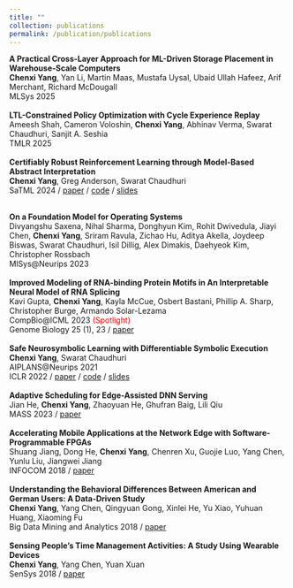 ```yaml
---
title: ""
collection: publications
permalink: /publication/publications
---
```

<!-- <b>Certified Learning for Congestion Control</b> <br>
<b>Chenxi Yang</b>, Divyanshu Saxena, Rohit Dwivedula, Kshiteej Mahajan, Swarat Chaudhuri, Aditya Akella
Under Review<br>
<br>
<b>Temporal Logic Constrained Policy Optimization with Cycle Experience Replay</b> <br>
Ameesh Shah, Cameron Voloshin, <b>Chenxi Yang</b>, Abhinav Verma, Swarat Chaudhuri, Sanjit A.
Seshia <br>
Under Review<br>
<br> -->
<b>A Practical Cross-Layer Approach for ML-Driven Storage Placement in Warehouse-Scale Computers</b> <br>
<b>Chenxi Yang</b>, Yan Li, Martin Maas, Mustafa Uysal, Ubaid Ullah Hafeez, Arif Merchant, Richard McDougall <br>
MLSys 2025 <br>
<br>
<b>LTL-Constrained Policy Optimization with Cycle Experience Replay</b> <br>
Ameesh Shah, Cameron Voloshin, <b>Chenxi Yang</b>, Abhinav Verma, Swarat Chaudhuri, Sanjit A. Seshia <br>
TMLR 2025 <br>
<br>
<b>Certifiably Robust Reinforcement Learning through Model-Based Abstract Interpretation</b> <br>
<b>Chenxi Yang</b>, Greg Anderson, Swarat Chaudhuri <br>
SaTML 2024 / <a href="https://arxiv.org/abs/2301.11374">paper</a> / <a href="https://github.com/chenxi-yang/carol">code</a> / <a href="https://chenxi-yang.github.io/files/carol.pdf">slides</a><br>
 <!-- / <a href="https://www.youtube.com/watch?v=rTi1cJSJOe8">video</a><br> -->
<br>
<b>On a Foundation Model for Operating Systems</b> <br>
Divyangshu Saxena, Nihal Sharma, Donghyun Kim, Rohit Dwivedula, Jiayi Chen, <b>Chenxi Yang</b>,
Sriram Ravula, Zichao Hu, Aditya Akella, Joydeep Biswas, Swarat Chaudhuri, Isil Dillig, Alex
Dimakis, Daehyeok Kim, Christopher Rossbach <br>
MlSys@Neurips 2023 <br>
<br>
<b>Improved Modeling of RNA-binding Protein Motifs in An Interpretable Neural Model of RNA Splicing</b><br>
Kavi Gupta, <b>Chenxi Yang</b>, Kayla McCue, Osbert Bastani, Phillip A. Sharp, Christopher Burge, Armando Solar-Lezama <br>
CompBio@ICML 2023 <span style="color:red">(Spotlight)</span> <br>
Genome Biology 25 (1), 23 / <a href="https://link.springer.com/article/10.1186/s13059-023-03162-x">paper</a> <br>
<br>
<b>Safe Neurosymbolic Learning with Differentiable Symbolic Execution</b> <br>
<b>Chenxi Yang</b>, Swarat Chaudhuri <br>
AIPLANS@Neurips 2021 <br>
ICLR 2022 / <a href="https://arxiv.org/abs/2203.07671">paper</a> / <a href="https://github.com/chenxi-yang/DSE">code</a> / <a href="https://chenxi-yang.github.io/files/DSE_short.pdf">slides</a><br>
<br>
<b>Adaptive Scheduling for Edge-Assisted DNN Serving</b> <br>
Jian He, <b>Chenxi Yang</b>, Zhaoyuan He, Ghufran Baig, Lili Qiu <br>
MASS 2023 / <a href="https://arxiv.org/abs/2304.09961">paper</a><br>
<br>
<b>Accelerating Mobile Applications at the Network Edge with Software-Programmable FPGAs</b> <br>
Shuang Jiang, Dong He, <b>Chenxi Yang</b>, Chenren Xu, Guojie Luo, Yang Chen, Yunlu Liu, Jiangwei Jiang <br> 
INFOCOM 2018 / <a href="https://chenxi-yang.github.io/files/edgefpga-infocom181.pdf">paper</a><br>
<br>
<b>Understanding the Behavioral Differences Between American and German Users: A Data-Driven Study</b> <br>
<b>Chenxi Yang</b>, Yang Chen, Qingyuan Gong, Xinlei He, Yu Xiao, Yuhuan Huang, Xiaoming Fu <br> 
Big Data Mining and Analytics 2018 / <a href="https://chenxi-yang.github.io/files/yelp-behavior-differences.pdf">paper</a><br> 
<br>
<b>Sensing People’s Time Management Activities: A Study Using Wearable Devices</b> 
<br> <b>Chenxi Yang</b>, Yang Chen, Yuan Xuan
<br> SenSys 2018 / <a href="https://chenxi-yang.github.io/files/sensys18-smartphone-activities.pdf">paper</a> <br>
